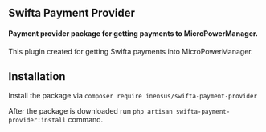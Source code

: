 ## Swifta Payment Provider

#### Payment provider package for getting payments to MicroPowerManager.

This plugin created for getting Swifta payments into MicroPowerManager.

## Installation
Install the package via `composer require inensus/swifta-payment-provider`

After the package is downloaded run `php artisan swifta-payment-provider:install` command.
